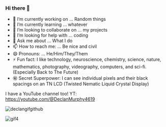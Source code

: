 ### Hi there 👋


- 🔭 I’m currently working on ... Random things
- 🌱 I’m currently learning ... whatever
- 👯 I’m looking to collaborate on ... my projects
- 🤔 I’m looking for help with ... coding
- 💬 Ask me about ... What I do
- 📫 How to reach me: ... Be nice and civil
- 😄 Pronouns: ... He/Him/They/Them
- ⚡ Fun fact: I like technology, neuroscience, chemistry, science, nature, mathematics, photography, videography, computers, and sci-fi. (Especially Back to The Future)
- ㊙️ Secret Superpower: I can see individual pixels and their black spacings on an TN LCD (Twisted Nematic Liquid Crystal Display)


I have a YouTube channel too! YT: https://youtube.com/@DeclanMurphy4619

![declangifgithub](https://github.com/Boonk8812/Boonk8812/assets/111024718/dca1b81a-a028-40ca-bb90-cb2fe5226924)


![gif4](https://github.com/Boonk8812/Boonk8812/assets/111024718/c2673a57-3e0a-4b5f-9eb8-910b01c9b01e)
